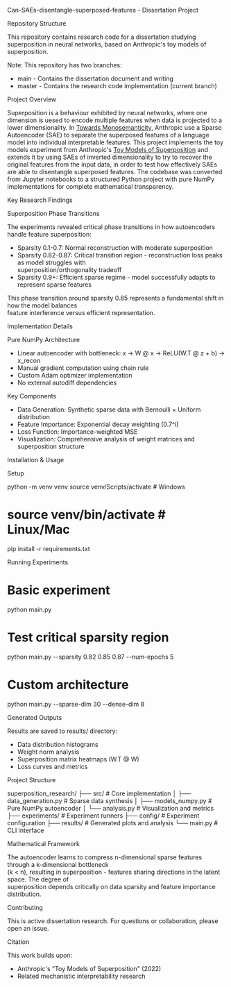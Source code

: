 Can-SAEs-disentangle-superposed-features - Dissertation Project

  Repository Structure

  This repository contains research code for a dissertation studying superposition in neural networks,
   based on Anthropic's toy models of superposition.

  Note: This repository has two branches:
  - main - Contains the dissertation document and writing
  - master - Contains the research code implementation (current branch)

  Project Overview

  Superposition is a behaviour exhibited by neural networks, where one dimension is uesed to encode multiple features when data is projected to a lower dimensionality. In [Towards Monosemanticity](https://transformer-circuits.pub/2023/monosemantic-features/index.html), Anthropic use a Sparse Autoencoder (SAE) to separate the superposed features of a language model into individual interpretable features. This project implements the toy models experiment from Anthropic's [Toy Models of Superposition](https://transformer-circuits.pub/2022/toy_model/index.html) and extends it by using SAEs of inverted dimensionality to try to recover the original features from the input data, in order to test how effectively SAEs are able to disentangle superposed features. The codebase was converted from Jupyter notebooks to a structured Python project with pure NumPy implementations for complete mathematical transparency.

  Key Research Findings

  Superposition Phase Transitions

  The experiments revealed critical phase transitions in how autoencoders handle feature
  superposition:

  - Sparsity 0.1-0.7: Normal reconstruction with moderate superposition
  - Sparsity 0.82-0.87: Critical transition region - reconstruction loss peaks as model struggles with    
   superposition/orthogonality tradeoff
  - Sparsity 0.9+: Efficient sparse regime - model successfully adapts to represent sparse features       

  This phase transition around sparsity 0.85 represents a fundamental shift in how the model balances     
  feature interference versus efficient representation.

  

  Implementation Details

  Pure NumPy Architecture

  - Linear autoencoder with bottleneck: x → W @ x → ReLU(W.T @ z + b) → x_recon
  - Manual gradient computation using chain rule
  - Custom Adam optimizer implementation
  - No external autodiff dependencies

  Key Components

  - Data Generation: Synthetic sparse data with Bernoulli × Uniform distribution
  - Feature Importance: Exponential decay weighting (0.7^i)
  - Loss Function: Importance-weighted MSE
  - Visualization: Comprehensive analysis of weight matrices and superposition structure

  Installation & Usage

  Setup

  python -m venv venv
  source venv/Scripts/activate  # Windows
  # source venv/bin/activate    # Linux/Mac
  pip install -r requirements.txt

  Running Experiments

  # Basic experiment
  python main.py

  # Test critical sparsity region
  python main.py --sparsity 0.82 0.85 0.87 --num-epochs 5

  # Custom architecture
  python main.py --sparse-dim 30 --dense-dim 8

  Generated Outputs

  Results are saved to results/ directory:
  - Data distribution histograms
  - Weight norm analysis
  - Superposition matrix heatmaps (W.T @ W)
  - Loss curves and metrics

  Project Structure

  superposition_research/
  ├── src/                    # Core implementation
  │   ├── data_generation.py  # Sparse data synthesis
  │   ├── models_numpy.py     # Pure NumPy autoencoder
  │   └── analysis.py         # Visualization and metrics
  ├── experiments/            # Experiment runners
  ├── config/                 # Experiment configuration
  ├── results/                # Generated plots and analysis
  └── main.py                # CLI interface

  Mathematical Framework

  The autoencoder learns to compress n-dimensional sparse features through a k-dimensional bottleneck     
  (k < n), resulting in superposition - features sharing directions in the latent space. The degree of    
   superposition depends critically on data sparsity and feature importance distribution.

  Contributing

  This is active dissertation research. For questions or collaboration, please open an issue.

  Citation

  This work builds upon:
  - Anthropic's "Toy Models of Superposition" (2022)
  - Related mechanistic interpretability research
